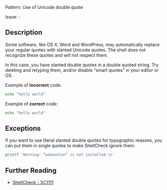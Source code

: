 Pattern: Use of Unicode double quote

Issue: -

## Description

Some software, like OS X, Word and WordPress, may automatically replace your regular quotes with slanted Unicode quotes. The shell does not recognize these quotes and will not respect them.

In this case, you have slanted double quotes in a double quoted string. Try deleting and retyping them, and/or disable “smart quotes” in your editor or OS.

Example of **incorrect** code:

```sh
echo "hello world”
```

Example of **correct** code:

```sh
echo "hello world"
```

## Exceptions

If you want to use literal slanted double quotes for typographic reasons, you can put them in single quotes to make ShellCheck ignore them:

```sh
printf 'Warning: “wakeonlan” is not installed.\n'
```

## Further Reading

* [ShellCheck - SC1111](https://github.com/koalaman/shellcheck/wiki/SC1111)
